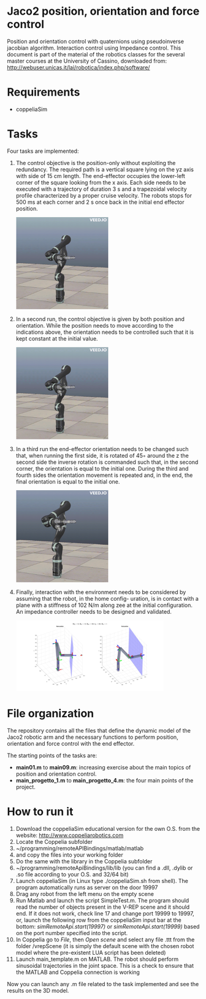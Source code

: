 # Jaco2 position, orientation and force control
Position and orientation control with quaternions using pseudoinverse jacobian algorithm. Interaction control using Impedance control.
This document is part of the material of the robotics classes for the several master courses at the University of Cassino, downloaded from: http://webuser.unicas.it/lai/robotica/index.php/software/

# Requirements

- coppeliaSim

# Tasks
Four tasks are implemented:

1. The control objective is the position-only without exploiting the redundancy. The required path is a vertical square lying on the yz axis with side of 15 cm length. The end-effector occupies the lower-left corner of the square looking from the x axis. Each side needs to be executed with a trajectory of duration 3 s and a trapezoidal velocity profile characterized by a proper cruise velocity. The robots stops for 500 ms at each corner and 2 s once back in the initial end effector position.

    <img src="./output/1_task1.gif" width="50%"> <br>

2. In a second run, the control objective is given by both position and orientation. While the position needs to move according to the indications above, the orientation needs to be controlled such that it is kept constant at the initial value.

    <img src="./output/2_task2.gif" width="50%"> <br>

3. In a third run the end-effector orientation needs to be changed such that, when running the first side, it is rotated
of 45◦ around the z
the second side the inverse rotation is commanded such that, in the second corner, the orientation is equal to the initial one. During the third and fourth sides the orientation movement is repeated and, in the end, the final orientation is equal to the initial one.

    <img src="./output/3_task3.gif" width="50%"> <br>

4. Finally, interaction with the environment needs to be considered by assuming that the robot, in the home config- uration, is in contact with a plane with a stiffness of 102 N/m along zee at the initial configuration. An impedance controller needs to be designed and validated.

    <img src="./output/4_5_f4.jpg" width="80%"> <br>

# File organization

The repository contains all the files that define the dynamic model of the Jaco2 robotic arm and the necessary functions to perform position, orientation and force control with the end effector.

The starting points of the tasks are:

- **main01.m** to **main09.m**: increasing exercise about the main topics of position and orientation control.
- **main_progetto_1.m** to **main_progetto_4.m**: the four main points of the project.

# How to run it
1.	Download the coppeliaSim educational version for the own O.S. from the website: http://www.coppeliarobotics.com
2.	Locate the Coppelia subfolder
3.	~/programming/remoteAPIBindings/matlab/matlab 
4.	and copy the files into your working folder
5.	Do the same with the library in the Coppelia subfolder
6.	~/programming/remoteApiBindings/lib/lib (you can find a .dll, .dylib or .so file according to your O.S. and 32/64 bit)
7.	Launch coppeliaSim (in Linux type ./coppeliaSim.sh from shell).  The program automatically runs as server on the door 19997
8.	Drag any robot from the left menu on the empty scene
9.	Run Matlab and launch the script SimpleTest.m. The program should read the number of objects present in the V-REP scene and it should end. If it does not work, check line 17 and change port 19999 to 19997, or, launch the following row from the coppeliaSim input bar at the bottom:
*simRemoteApi.start(19997)* or *simRemoteApi.start(19999)* based on the port number specified into the script.
10. In Coppelia go to *File*, then *Open scene* and select any file .ttt from the folder /vrepScene (it is simply the default scene with the chosen robot model where the pre-existent LUA script has been deleted)
11. Launch main_template.m on MATLAB. The robot should perform sinusoidal trajectories in the joint space. This is a check to ensure that the MATLAB and Coppelia connection is working

Now you can launch any .m file related to the task implemented and see the results on the 3D model.

